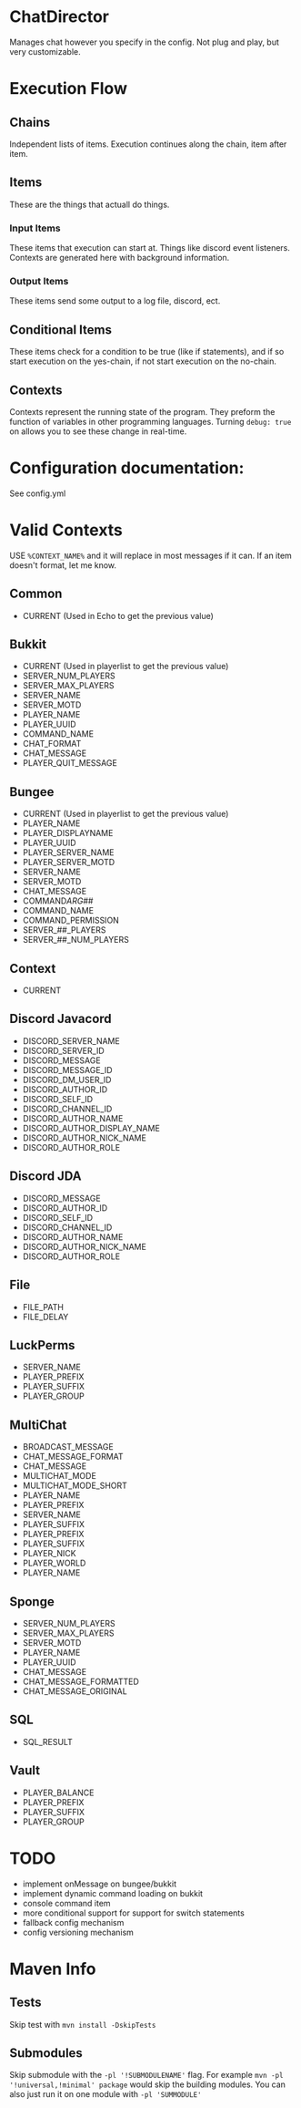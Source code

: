 # ChatDirector

Manages chat however you specify in the config. Not plug and play, but very customizable.

# Execution Flow

## Chains

Independent lists of items. Execution continues along the chain, item after item.

## Items

These are the things that actuall do things.

### Input Items

These items that execution can start at. Things like discord event listeners. Contexts are generated here with background information.

### Output Items

These items send some output to a log file, discord, ect.

## Conditional Items

These items check for a condition to be true (like if statements), and if so start execution on the yes-chain, if not start execution on the no-chain.

## Contexts

Contexts represent the running state of the program. They preform the function of variables in other programming languages. Turning `debug: true` on allows you to see these change in real-time.

# Configuration documentation:

See config.yml

# Valid Contexts

USE `%CONTEXT_NAME%` and it will replace in most messages if it can. If an item doesn't format, let me know.

## Common

- CURRENT (Used in Echo to get the previous value)

## Bukkit

- CURRENT (Used in playerlist to get the previous value)
- SERVER_NUM_PLAYERS
- SERVER_MAX_PLAYERS
- SERVER_NAME
- SERVER_MOTD
- PLAYER_NAME
- PLAYER_UUID
- COMMAND_NAME
- CHAT_FORMAT
- CHAT_MESSAGE
- PLAYER_QUIT_MESSAGE

## Bungee

- CURRENT (Used in playerlist to get the previous value)
- PLAYER_NAME
- PLAYER_DISPLAYNAME
- PLAYER_UUID
- PLAYER_SERVER_NAME
- PLAYER_SERVER_MOTD
- SERVER_NAME
- SERVER_MOTD
- CHAT_MESSAGE
- COMMAND*ARG*##
- COMMAND_NAME
- COMMAND_PERMISSION
- SERVER\_##\_PLAYERS
- SERVER\_##\_NUM_PLAYERS

## Context

- CURRENT

## Discord Javacord

- DISCORD_SERVER_NAME
- DISCORD_SERVER_ID
- DISCORD_MESSAGE
- DISCORD_MESSAGE_ID
- DISCORD_DM_USER_ID
- DISCORD_AUTHOR_ID
- DISCORD_SELF_ID
- DISCORD_CHANNEL_ID
- DISCORD_AUTHOR_NAME
- DISCORD_AUTHOR_DISPLAY_NAME
- DISCORD_AUTHOR_NICK_NAME
- DISCORD_AUTHOR_ROLE

## Discord JDA

- DISCORD_MESSAGE
- DISCORD_AUTHOR_ID
- DISCORD_SELF_ID
- DISCORD_CHANNEL_ID
- DISCORD_AUTHOR_NAME
- DISCORD_AUTHOR_NICK_NAME
- DISCORD_AUTHOR_ROLE

## File

- FILE_PATH
- FILE_DELAY

## LuckPerms

- SERVER_NAME
- PLAYER_PREFIX
- PLAYER_SUFFIX
- PLAYER_GROUP

## MultiChat

- BROADCAST_MESSAGE
- CHAT_MESSAGE_FORMAT
- CHAT_MESSAGE
- MULTICHAT_MODE
- MULTICHAT_MODE_SHORT
- PLAYER_NAME
- PLAYER_PREFIX
- SERVER_NAME
- PLAYER_SUFFIX
- PLAYER_PREFIX
- PLAYER_SUFFIX
- PLAYER_NICK
- PLAYER_WORLD
- PLAYER_NAME

## Sponge

- SERVER_NUM_PLAYERS
- SERVER_MAX_PLAYERS
- SERVER_MOTD
- PLAYER_NAME
- PLAYER_UUID
- CHAT_MESSAGE
- CHAT_MESSAGE_FORMATTED
- CHAT_MESSAGE_ORIGINAL

## SQL

- SQL_RESULT

## Vault

- PLAYER_BALANCE
- PLAYER_PREFIX
- PLAYER_SUFFIX
- PLAYER_GROUP

# TODO

- implement onMessage on bungee/bukkit
- implement dynamic command loading on bukkit
- console command item
- more conditional support for support for switch statements
- fallback config mechanism
- config versioning mechanism

# Maven Info

## Tests

Skip test with `mvn install -DskipTests`

## Submodules

Skip submodule with the `-pl '!SUBMODULENAME'` flag. For example `mvn -pl '!universal,!minimal' package` would skip the building modules.
You can also just run it on one module with `-pl 'SUMMODULE'`
